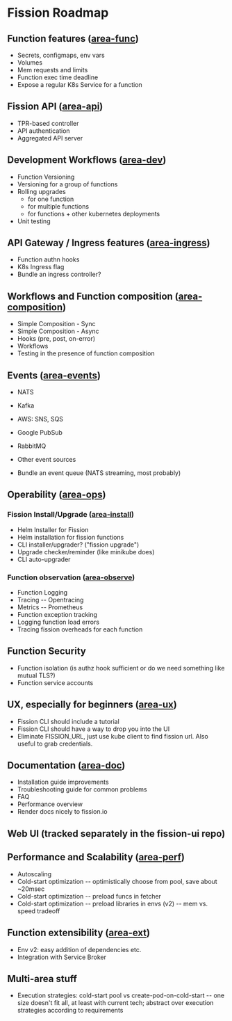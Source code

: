 # Fission Roadmap

## Function features ([area-func](https://github.com/fission/fission/labels/area-func))

- Secrets, configmaps, env vars
- Volumes
- Mem requests and limits
- Function exec time deadline
- Expose a regular K8s Service for a function

## Fission API ([area-api](https://github.com/fission/fission/labels/area-api))

- TPR-based controller
- API authentication
- Aggregated API server

## Development Workflows ([area-dev](https://github.com/fission/fission/labels/area-dev))

- Function Versioning
- Versioning for a group of functions
- Rolling upgrades
  - for one function
  - for multiple functions
  - for functions + other kubernetes deployments
- Unit testing

## API Gateway / Ingress features ([area-ingress](https://github.com/fission/fission/labels/area-ingress))

- Function authn hooks
- K8s Ingress flag
- Bundle an ingress controller?

## Workflows and Function composition ([area-composition](https://github.com/fission/fission/labels/area-composition))

- Simple Composition - Sync
- Simple Composition - Async
- Hooks (pre, post, on-error)
- Workflows
- Testing in the presence of function composition

## Events ([area-events](https://github.com/fission/fission/labels/area-composition))

- NATS
- Kafka
- AWS: SNS, SQS
- Google PubSub
- RabbitMQ
- Other event sources

- Bundle an event queue (NATS streaming, most probably)

## Operability ([area-ops](https://github.com/fission/fission/labels/area-ops))

### Fission Install/Upgrade ([area-install](https://github.com/fission/fission/labels/area-install))

- Helm Installer for Fission
- Helm installation for fission functions
- CLI installer/upgrader? ("fission upgrade")
- Upgrade checker/reminder (like minikube does)
- CLI auto-upgrader

### Function observation ([area-observe](https://github.com/fission/fission/labels/area-install))

- Function Logging
- Tracing -- Opentracing
- Metrics -- Prometheus
- Function exception tracking
- Logging function load errors
- Tracing fission overheads for each function

## Function Security

- Function isolation (is authz hook sufficient or do we need something like mutual TLS?)
- Function service accounts

## UX, especially for beginners ([area-ux](https://github.com/fission/fission/labels/area-ux))

- Fission CLI should include a tutorial
- Fission CLI should have a way to drop you into the UI
- Eliminate FISSION_URL, just use kube client to find fission url.  Also useful to grab credentials.

## Documentation ([area-doc](https://github.com/fission/fission/labels/area-doc))

- Installation guide improvements
- Troubleshooting guide for common problems
- FAQ
- Performance overview
- Render docs nicely to fission.io

## Web UI (tracked separately in the fission-ui repo)

## Performance and Scalability ([area-perf](https://github.com/fission/fission/labels/area-perf))

- Autoscaling
- Cold-start optimization -- optimistically choose from pool, save about ~20msec
- Cold-start optimization -- preload funcs in fetcher
- Cold-start optimization -- preload libraries in envs (v2) -- mem vs. speed tradeoff

## Function extensibility ([area-ext](https://github.com/fission/fission/labels/area-ext))

- Env v2: easy addition of dependencies etc.
- Integration with Service Broker

## Multi-area stuff

- Execution strategies: cold-start pool vs create-pod-on-cold-start -- one size doesn't fit all, at least with current tech; abstract over execution strategies according to requirements
